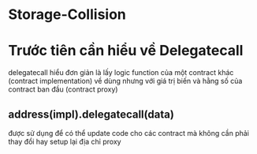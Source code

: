 # Storage-Collision
# Trước tiên cần hiểu về Delegatecall
delegatecall hiểu đơn giản là lấy logic function của một contract khác (contract implementation) về dùng nhưng với giá trị biến và hằng số của contract ban đầu (contract proxy)
## address(impl).delegatecall(data) ##
được sử dụng để có thể update code cho các contract mà không cần phải thay đổi hay setup lại địa chỉ proxy

